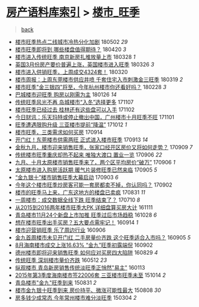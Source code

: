 [房产语料库索引](../../README.md)  > [楼市_旺季](楼市_旺季.md)
====
> [back](../README.md)

- [楼市旺季热点二线城市冷热分化加剧](http://jkwz.applinzi.com/ittc/7098555826300257297.html#%E6%A5%BC%E5%B8%82%E6%97%BA%E5%AD%A3%E7%83%AD%E7%82%B9%E4%BA%8C%E7%BA%BF%E5%9F%8E%E5%B8%82%E5%86%B7%E7%83%AD%E5%88%86%E5%8C%96%E5%8A%A0%E5%89%A7) 180502 *29* 
- [楼市旺季即将到 哪些楼盘值得期待？](http://jkwz.applinzi.com/ittc/7094069093886067729.html#%E6%A5%BC%E5%B8%82%E6%97%BA%E5%AD%A3%E5%8D%B3%E5%B0%86%E5%88%B0+%E5%93%AA%E4%BA%9B%E6%A5%BC%E7%9B%98%E5%80%BC%E5%BE%97%E6%9C%9F%E5%BE%85%EF%BC%9F) 180420 *3* 
- [楼市进入传统旺季 南京新房扎堆放量上市](http://jkwz.applinzi.com/ittc/7085570881827111953.html#%E6%A5%BC%E5%B8%82%E8%BF%9B%E5%85%A5%E4%BC%A0%E7%BB%9F%E6%97%BA%E5%AD%A3+%E5%8D%97%E4%BA%AC%E6%96%B0%E6%88%BF%E6%89%8E%E5%A0%86%E6%94%BE%E9%87%8F%E4%B8%8A%E5%B8%82) 180328 *1* 
- [英国3月份房产要价普遍上涨，英国楼市进入旺季](http://jkwz.applinzi.com/ittc/7084752014200538123.html#%E8%8B%B1%E5%9B%BD3%E6%9C%88%E4%BB%BD%E6%88%BF%E4%BA%A7%E8%A6%81%E4%BB%B7%E6%99%AE%E9%81%8D%E4%B8%8A%E6%B6%A8%EF%BC%8C%E8%8B%B1%E5%9B%BD%E6%A5%BC%E5%B8%82%E8%BF%9B%E5%85%A5%E6%97%BA%E5%AD%A3) 180326 *3* 
- [楼市进入供销旺季，上周成交4324套！](http://jkwz.applinzi.com/ittc/7082492472930599946.html#%E6%A5%BC%E5%B8%82%E8%BF%9B%E5%85%A5%E4%BE%9B%E9%94%80%E6%97%BA%E5%AD%A3%EF%BC%8C%E4%B8%8A%E5%91%A8%E6%88%90%E4%BA%A44324%E5%A5%97%EF%BC%81) 180320  
- [楼市周报：上周东莞楼市供应井喷 千套住宅入市刺激金三旺季](http://jkwz.applinzi.com/ittc/7082236554867377159.html#%E6%A5%BC%E5%B8%82%E5%91%A8%E6%8A%A5%EF%BC%9A%E4%B8%8A%E5%91%A8%E4%B8%9C%E8%8E%9E%E6%A5%BC%E5%B8%82%E4%BE%9B%E5%BA%94%E4%BA%95%E5%96%B7+%E5%8D%83%E5%A5%97%E4%BD%8F%E5%AE%85%E5%85%A5%E5%B8%82%E5%88%BA%E6%BF%80%E9%87%91%E4%B8%89%E6%97%BA%E5%AD%A3) 180319 *2* 
- [楼市旺季&quot;金三银四&quot;将至，今年杭州楼市你还看好吗？](http://jkwz.applinzi.com/ittc/7075070040959616011.html#%E6%A5%BC%E5%B8%82%E6%97%BA%E5%AD%A3%26quot%3B%E9%87%91%E4%B8%89%E9%93%B6%E5%9B%9B%26quot%3B%E5%B0%86%E8%87%B3%EF%BC%8C%E4%BB%8A%E5%B9%B4%E6%9D%AD%E5%B7%9E%E6%A5%BC%E5%B8%82%E4%BD%A0%E8%BF%98%E7%9C%8B%E5%A5%BD%E5%90%97%EF%BC%9F) 180228 *3* 
- [巴城楼市迎旺季 购房以刚需为主](http://jkwz.applinzi.com/ittc/7062827243653317649.html#%E5%B7%B4%E5%9F%8E%E6%A5%BC%E5%B8%82%E8%BF%8E%E6%97%BA%E5%AD%A3+%E8%B4%AD%E6%88%BF%E4%BB%A5%E5%88%9A%E9%9C%80%E4%B8%BA%E4%B8%BB) 180126 *14* 
- [传统旺季风光不再 岛城楼市“入冬”选择更多](http://jkwz.applinzi.com/ittc/7033121774949106704.html#%E4%BC%A0%E7%BB%9F%E6%97%BA%E5%AD%A3%E9%A3%8E%E5%85%89%E4%B8%8D%E5%86%8D+%E5%B2%9B%E5%9F%8E%E6%A5%BC%E5%B8%82%E2%80%9C%E5%85%A5%E5%86%AC%E2%80%9D%E9%80%89%E6%8B%A9%E6%9B%B4%E5%A4%9A) 171107  
- [楼市旺季已经过去 桂林还有这些盘可以入手](http://jkwz.applinzi.com/ittc/7031128260803560464.html#%E6%A5%BC%E5%B8%82%E6%97%BA%E5%AD%A3%E5%B7%B2%E7%BB%8F%E8%BF%87%E5%8E%BB+%E6%A1%82%E6%9E%97%E8%BF%98%E6%9C%89%E8%BF%99%E4%BA%9B%E7%9B%98%E5%8F%AF%E4%BB%A5%E5%85%A5%E6%89%8B) 171102  
- [今日财讯：乐天玛特或停止撤出中国，广州楼市十月旺季不旺](http://jkwz.applinzi.com/ittc/7031025824470402065.html#%E4%BB%8A%E6%97%A5%E8%B4%A2%E8%AE%AF%EF%BC%9A%E4%B9%90%E5%A4%A9%E7%8E%9B%E7%89%B9%E6%88%96%E5%81%9C%E6%AD%A2%E6%92%A4%E5%87%BA%E4%B8%AD%E5%9B%BD%EF%BC%8C%E5%B9%BF%E5%B7%9E%E6%A5%BC%E5%B8%82%E5%8D%81%E6%9C%88%E6%97%BA%E5%AD%A3%E4%B8%8D%E6%97%BA) 171101  
- [旺季遭遇限购升级 三亚楼市提前“降温”](http://jkwz.applinzi.com/ittc/7023546154275570704.html#%E6%97%BA%E5%AD%A3%E9%81%AD%E9%81%87%E9%99%90%E8%B4%AD%E5%8D%87%E7%BA%A7+%E4%B8%89%E4%BA%9A%E6%A5%BC%E5%B8%82%E6%8F%90%E5%89%8D%E2%80%9C%E9%99%8D%E6%B8%A9%E2%80%9D) 171012 *1* 
- [楼市旺季，三类需求如何买房](http://jkwz.applinzi.com/ittc/7013183953769595665.html#%E6%A5%BC%E5%B8%82%E6%97%BA%E5%AD%A3%EF%BC%8C%E4%B8%89%E7%B1%BB%E9%9C%80%E6%B1%82%E5%A6%82%E4%BD%95%E4%B9%B0%E6%88%BF) 170914  
- [开门红！东莞楼市供需两旺 正式进入楼市旺季](http://jkwz.applinzi.com/ittc/7012574247384515601.html#%E5%BC%80%E9%97%A8%E7%BA%A2%EF%BC%81%E4%B8%9C%E8%8E%9E%E6%A5%BC%E5%B8%82%E4%BE%9B%E9%9C%80%E4%B8%A4%E6%97%BA+%E6%AD%A3%E5%BC%8F%E8%BF%9B%E5%85%A5%E6%A5%BC%E5%B8%82%E6%97%BA%E5%AD%A3) 170913 *14* 
- [金秋九月，楼市迎来销售旺季，张家口经开区房价又将如何走势？](http://jkwz.applinzi.com/ittc/7011368065747649552.html#%E9%87%91%E7%A7%8B%E4%B9%9D%E6%9C%88%EF%BC%8C%E6%A5%BC%E5%B8%82%E8%BF%8E%E6%9D%A5%E9%94%80%E5%94%AE%E6%97%BA%E5%AD%A3%EF%BC%8C%E5%BC%A0%E5%AE%B6%E5%8F%A3%E7%BB%8F%E5%BC%80%E5%8C%BA%E6%88%BF%E4%BB%B7%E5%8F%88%E5%B0%86%E5%A6%82%E4%BD%95%E8%B5%B0%E5%8A%BF%EF%BC%9F) 170909 *7* 
- [传统楼市旺季重庆却热不起来 唯独大渡口 置业一览](http://jkwz.applinzi.com/ittc/7010215243459068945.html#%E4%BC%A0%E7%BB%9F%E6%A5%BC%E5%B8%82%E6%97%BA%E5%AD%A3%E9%87%8D%E5%BA%86%E5%8D%B4%E7%83%AD%E4%B8%8D%E8%B5%B7%E6%9D%A5+%E5%94%AF%E7%8B%AC%E5%A4%A7%E6%B8%A1%E5%8F%A3+%E7%BD%AE%E4%B8%9A%E4%B8%80%E8%A7%88) 170906 *22* 
- [九月、十月太原楼市销售旺季来了，两个区平均房价“破万”](http://jkwz.applinzi.com/ittc/7010154444019467281.html#%E4%B9%9D%E6%9C%88%E3%80%81%E5%8D%81%E6%9C%88%E5%A4%AA%E5%8E%9F%E6%A5%BC%E5%B8%82%E9%94%80%E5%94%AE%E6%97%BA%E5%AD%A3%E6%9D%A5%E4%BA%86%EF%BC%8C%E4%B8%A4%E4%B8%AA%E5%8C%BA%E5%B9%B3%E5%9D%87%E6%88%BF%E4%BB%B7%E2%80%9C%E7%A0%B4%E4%B8%87%E2%80%9D) 170906 *1* 
- [太原楼市进入购房活跃期 暖气片装修旺季已然来临](http://jkwz.applinzi.com/ittc/7009738349592708112.html#%E5%A4%AA%E5%8E%9F%E6%A5%BC%E5%B8%82%E8%BF%9B%E5%85%A5%E8%B4%AD%E6%88%BF%E6%B4%BB%E8%B7%83%E6%9C%9F+%E6%9A%96%E6%B0%94%E7%89%87%E8%A3%85%E4%BF%AE%E6%97%BA%E5%AD%A3%E5%B7%B2%E7%84%B6%E6%9D%A5%E4%B8%B4) 170905 *5* 
- [“金九银十”楼市销售旺季大幕启动](http://jkwz.applinzi.com/ittc/7009140966420907025.html#%E2%80%9C%E9%87%91%E4%B9%9D%E9%93%B6%E5%8D%81%E2%80%9D%E6%A5%BC%E5%B8%82%E9%94%80%E5%94%AE%E6%97%BA%E5%AD%A3%E5%A4%A7%E5%B9%95%E5%90%AF%E5%8A%A8) 170903 *6* 
- [今年这个楼市旺季炒房客可能一套房都卖不掉，你认同吗？](http://jkwz.applinzi.com/ittc/7008780056560927760.html#%E4%BB%8A%E5%B9%B4%E8%BF%99%E4%B8%AA%E6%A5%BC%E5%B8%82%E6%97%BA%E5%AD%A3%E7%82%92%E6%88%BF%E5%AE%A2%E5%8F%AF%E8%83%BD%E4%B8%80%E5%A5%97%E6%88%BF%E9%83%BD%E5%8D%96%E4%B8%8D%E6%8E%89%EF%BC%8C%E4%BD%A0%E8%AE%A4%E5%90%8C%E5%90%97%EF%BC%9F) 170902  
- [楼市的旺季马上来，广东这地方的楼盘已卖疯](http://jkwz.applinzi.com/ittc/7007932477006677008.html#%E6%A5%BC%E5%B8%82%E7%9A%84%E6%97%BA%E5%AD%A3%E9%A9%AC%E4%B8%8A%E6%9D%A5%EF%BC%8C%E5%B9%BF%E4%B8%9C%E8%BF%99%E5%9C%B0%E6%96%B9%E7%9A%84%E6%A5%BC%E7%9B%98%E5%B7%B2%E5%8D%96%E7%96%AF) 170831 *11* 
- [一周楼市：成交数据全线下跌 旺季结束了？](http://jkwz.applinzi.com/ittc/6988613961418015760.html#%E4%B8%80%E5%91%A8%E6%A5%BC%E5%B8%82%EF%BC%9A%E6%88%90%E4%BA%A4%E6%95%B0%E6%8D%AE%E5%85%A8%E7%BA%BF%E4%B8%8B%E8%B7%8C+%E6%97%BA%E5%AD%A3%E7%BB%93%E6%9D%9F%E4%BA%86%EF%BC%9F) 170710 *8* 
- [从2015到2016两年楼市旺季大PK 详细盘算买房大计](http://jkwz.applinzi.com/ittc/6899139954013111301.html#%E4%BB%8E2015%E5%88%B02016%E4%B8%A4%E5%B9%B4%E6%A5%BC%E5%B8%82%E6%97%BA%E5%AD%A3%E5%A4%A7PK+%E8%AF%A6%E7%BB%86%E7%9B%98%E7%AE%97%E4%B9%B0%E6%88%BF%E5%A4%A7%E8%AE%A1) 161111  
- [青岛楼市11月24个新盘上市加推 旺季过后市场趋稳](http://jkwz.applinzi.com/ittc/6893941546499441668.html#%E9%9D%92%E5%B2%9B%E6%A5%BC%E5%B8%8211%E6%9C%8824%E4%B8%AA%E6%96%B0%E7%9B%98%E4%B8%8A%E5%B8%82%E5%8A%A0%E6%8E%A8+%E6%97%BA%E5%AD%A3%E8%BF%87%E5%90%8E%E5%B8%82%E5%9C%BA%E8%B6%8B%E7%A8%B3) 161028 *6* 
- [想在楼市旺季出手买房？五大要点需牢记！](http://jkwz.applinzi.com/ittc/6877640404282901509.html#%E6%83%B3%E5%9C%A8%E6%A5%BC%E5%B8%82%E6%97%BA%E5%AD%A3%E5%87%BA%E6%89%8B%E4%B9%B0%E6%88%BF%EF%BC%9F%E4%BA%94%E5%A4%A7%E8%A6%81%E7%82%B9%E9%9C%80%E7%89%A2%E8%AE%B0%EF%BC%81) 160914 *1* 
- [楼市迎营销旺季 乐了周边行业](http://jkwz.applinzi.com/ittc/6874777282887042053.html#%E6%A5%BC%E5%B8%82%E8%BF%8E%E8%90%A5%E9%94%80%E6%97%BA%E5%AD%A3+%E4%B9%90%E4%BA%86%E5%91%A8%E8%BE%B9%E8%A1%8C%E4%B8%9A) 160906  
- [金九首周楼市未见开门红 二手房量价齐跌 这个旺季适合入市吗？](http://jkwz.applinzi.com/ittc/6874405923111568389.html#%E9%87%91%E4%B9%9D%E9%A6%96%E5%91%A8%E6%A5%BC%E5%B8%82%E6%9C%AA%E8%A7%81%E5%BC%80%E9%97%A8%E7%BA%A2+%E4%BA%8C%E6%89%8B%E6%88%BF%E9%87%8F%E4%BB%B7%E9%BD%90%E8%B7%8C+%E8%BF%99%E4%B8%AA%E6%97%BA%E5%AD%A3%E9%80%82%E5%90%88%E5%85%A5%E5%B8%82%E5%90%97%EF%BC%9F) 160905 *5* 
- [8月海南楼市成交上涨16.63% “金九”旺季初露端倪](http://jkwz.applinzi.com/ittc/6873328567487824901.html#8%E6%9C%88%E6%B5%B7%E5%8D%97%E6%A5%BC%E5%B8%82%E6%88%90%E4%BA%A4%E4%B8%8A%E6%B6%A816.63%25+%E2%80%9C%E9%87%91%E4%B9%9D%E2%80%9D%E6%97%BA%E5%AD%A3%E5%88%9D%E9%9C%B2%E7%AB%AF%E5%80%AA) 160902  
- [德州楼市即将迎来销售旺季 如何应对买房四大陷阱](http://jkwz.applinzi.com/ittc/6871708218870465540.html#%E5%BE%B7%E5%B7%9E%E6%A5%BC%E5%B8%82%E5%8D%B3%E5%B0%86%E8%BF%8E%E6%9D%A5%E9%94%80%E5%94%AE%E6%97%BA%E5%AD%A3+%E5%A6%82%E4%BD%95%E5%BA%94%E5%AF%B9%E4%B9%B0%E6%88%BF%E5%9B%9B%E5%A4%A7%E9%99%B7%E9%98%B1) 160829 *4* 
- [传统旺季 深圳楼市量价齐跌](http://jkwz.applinzi.com/ittc/6831249087504319492.html#%E4%BC%A0%E7%BB%9F%E6%97%BA%E5%AD%A3+%E6%B7%B1%E5%9C%B3%E6%A5%BC%E5%B8%82%E9%87%8F%E4%BB%B7%E9%BD%90%E8%B7%8C) 160512 *23* 
- [纵观楼市 青岛新房销售传统淡旺季正悄然&quot;易主&quot;](http://jkwz.applinzi.com/ittc/6786694012815803396.html#%E7%BA%B5%E8%A7%82%E6%A5%BC%E5%B8%82+%E9%9D%92%E5%B2%9B%E6%96%B0%E6%88%BF%E9%94%80%E5%94%AE%E4%BC%A0%E7%BB%9F%E6%B7%A1%E6%97%BA%E5%AD%A3%E6%AD%A3%E6%82%84%E7%84%B6%26quot%3B%E6%98%93%E4%B8%BB%26quot%3B) 160113  
- [2015年第3季度海南楼市签22006套 三亚楼市旺季未至](http://jkwz.applinzi.com/ittc/6753014278664045573.html#2015%E5%B9%B4%E7%AC%AC3%E5%AD%A3%E5%BA%A6%E6%B5%B7%E5%8D%97%E6%A5%BC%E5%B8%82%E7%AD%BE22006%E5%A5%97+%E4%B8%89%E4%BA%9A%E6%A5%BC%E5%B8%82%E6%97%BA%E5%AD%A3%E6%9C%AA%E8%87%B3) 151014 *2* 
- [青岛楼市&quot;金九&quot;旺季到来](http://jkwz.applinzi.com/ittc/6736588378105168901.html#%E9%9D%92%E5%B2%9B%E6%A5%BC%E5%B8%82%26quot%3B%E9%87%91%E4%B9%9D%26quot%3B%E6%97%BA%E5%AD%A3%E5%88%B0%E6%9D%A5) 150831 *2* 
- [楼市金九银十旺季到来 房价持平、微涨可能性最大](http://jkwz.applinzi.com/ittc/547650615589211672.html#%E6%A5%BC%E5%B8%82%E9%87%91%E4%B9%9D%E9%93%B6%E5%8D%81%E6%97%BA%E5%AD%A3%E5%88%B0%E6%9D%A5+%E6%88%BF%E4%BB%B7%E6%8C%81%E5%B9%B3%E3%80%81%E5%BE%AE%E6%B6%A8%E5%8F%AF%E8%83%BD%E6%80%A7%E6%9C%80%E5%A4%A7) 150808 *30* 
- [房多钱少成常态 今年常州楼市难分淡旺季](http://jkwz.applinzi.com/ittc/547650611393018309.html#%E6%88%BF%E5%A4%9A%E9%92%B1%E5%B0%91%E6%88%90%E5%B8%B8%E6%80%81+%E4%BB%8A%E5%B9%B4%E5%B8%B8%E5%B7%9E%E6%A5%BC%E5%B8%82%E9%9A%BE%E5%88%86%E6%B7%A1%E6%97%BA%E5%AD%A3) 150304 *2* 
